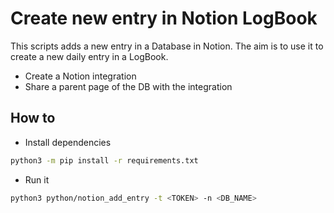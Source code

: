 # Create new entry in Notion LogBook

This scripts adds a new entry in a Database in Notion.
The aim is to use it to create a new daily entry in a LogBook.

* Create a Notion integration
* Share a parent page of the DB with the integration

## How to

* Install dependencies

```sh
python3 -m pip install -r requirements.txt 
```

* Run it

```sh
python3 python/notion_add_entry -t <TOKEN> -n <DB_NAME>
```
